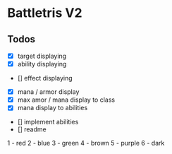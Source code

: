 # Battletris V2

## Todos

- [x] target displaying
- [x] ability displaying
- [] effect displaying
- [x] mana / armor display
- [x] max amor / mana display to class
- [x] mana display to abilities
- [] implement abilities
- [] readme

1 - red
2 - blue
3 - green
4 - brown
5 - purple
6 - dark
